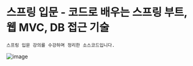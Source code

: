 <h1>스프링 입문 - 코드로 배우는 스프링 부트, 웹 MVC, DB 접근 기술</h1>

```
스프링 입문 강의를 수강하며 정리한 소스코드입니다.
```

![image](https://github.com/amazon7737/spring_introduction/assets/76634341/80c19729-fbc0-4b83-839b-12764d8c9984)
